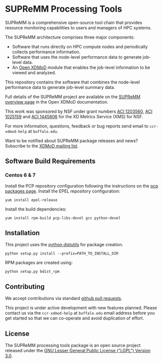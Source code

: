 SUPReMM Processing Tools
========================

SUPReMM is a comprehensive open-source tool chain that provides resource
monitoring capabilities to users and managers of HPC systems.

The SUPReMM architecture comprises three major components:

* Software that runs directly on HPC compute nodes and periodically collects performance information.
* Software that uses the node-level performance data to generate job-level data.
* An [Open XDMoD][xdmod] module that enables the job-level information to be viewed and analyzed.

This repository contains the software that combines the node-level performance
data to generate job-level summary data.

Full details of the SUPReMM project are available on the [SUPReMM overview page][supremm]
in the Open XDMoD documentation.

This work was sponsored by NSF under grant numbers
[ACI 1203560][nsf-1203560], [ACI 1025159][nsf-1025159] and [ACI 1445806][nsf-1445806] for the XD Metrics Service (XMS) for NSF.

For more information, questions, feedback or bug reports send email to
`ccr-xdmod-help` at `buffalo.edu`.

Want to be notified about SUPReMM package releases and news? Subscribe to the
[XDMoD mailing list][listserv].

Software Build Requirements 
---------------------------

### Centos 6 & 7

Install the PCP repository configuration following the instructions on the [pcp packages
page][pcpbintray]. Install the EPEL repository configuration:

    yum install epel-release

Install the build dependencies:

    yum install rpm-build pcp-libs-devel gcc python-devel

Installation
------------

This project uses the [python distutils][pydist] for package creation.

    python setup.py install --prefix=PATH_TO_INSTALL_DIR

RPM packages are created using:

    python setup.py bdist_rpm


Contributing
------------

We accept contributions via standard [github pull requests][ghpr].

This project is under active development with new features planned.
Please contact us via the `ccr-xdmod-help` at `buffalo.edu` email address
before you get started so that we can co-operate and avoid duplication of effort.

License
-------

The SUPReMM processing tools package is an open source project released under
the [GNU Lesser General Public License ("LGPL") Version 3.0][lgpl3].

[lgpl3]:      http://www.gnu.org/licenses/lgpl-3.0.txt
[xdmod]:      http://xdmod.sourceforge.net/
[supremm]:    http://xdmod.sourceforge.net/supremm-overview.html
[nsf-1203560]:http://www.nsf.gov/awardsearch/showAward?AWD_ID=1203560
[nsf-1025159]:http://www.nsf.gov/awardsearch/showAward?AWD_ID=1025159
[nsf-1445806]:http://www.nsf.gov/awardsearch/showAward?AWD_ID=1445806
[listserv]:   http://listserv.buffalo.edu/cgi-bin/wa?SUBED1=ccr-xdmod-list&A=1
[ghpr]:       https://help.github.com/articles/using-pull-requests/
[pydist]:     https://docs.python.org/2.7/distutils/index.html
[pcpbintray]: https://bintray.com/pcp/
